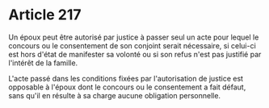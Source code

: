 # Article 217

Un époux peut être autorisé par justice à passer seul un acte pour lequel le concours ou le consentement de son conjoint serait nécessaire, si celui-ci est hors d'état de manifester sa volonté ou si son refus n'est pas justifié par l'intérêt de la famille.

L'acte passé dans les conditions fixées par l'autorisation de justice est opposable à l'époux dont le concours ou le consentement a fait défaut, sans qu'il en résulte à sa charge aucune obligation personnelle.
